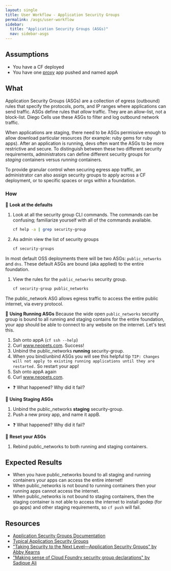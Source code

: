```yaml
---
layout: single
title: User Workflow - Application Security Groups
permalink: /asgs/user-workflow
sidebar:
  title: "Application Security Groups (ASGs)"
  nav: sidebar-asgs
---
```


## Assumptions
- You have a CF deployed
- You have one
  [proxy](https://github.com/cloudfoundry/cf-networking-release/tree/develop/src/example-apps/proxy)
  app pushed and named appA

## What
Application Security Groups (ASGs) are a collection of egress (outbound) rules
that specify the protocols, ports, and IP ranges where applications can send
traffic. ASGs define rules that *allow* traffic. They are an allow-list, not a
block-list. Diego Cells use these ASGs to filter and log outbound network
traffic.

When applications are staging, there need to be ASGs permissive enough to allow
download particular resources (for example: ruby gems for ruby apps).  After an
application is running, devs often want the ASGs to be more restrictive and
secure. To distinguish between these two different security requirements,
administrators can define different security groups for *staging* containers
versus *running* containers.

To provide granular control when securing egress app traffic, an administrator
can also assign security groups to apply across a CF deployment, or to specific
spaces or orgs within a foundation.

### How

📝 **Look at the defaults**
1. Look at all the security group CLI commands. The commands can be confusing;
   familiarize yourself with all of the commands available.
   ```bash
   cf help -a | grep security-group
   ```
1. As admin view the list of security groups
   ```bash
   cf security-groups
   ```

In most default OSS deployments there will be two ASGs: `public_networks` and
`dns`. These default ASGs are bound (aka applied) to the entire foundation.

1. View the rules for the `public_networks` security group.
   ```bash
   cf security-group public_networks
   ```

The public_network ASG allows egress traffic to access the entire public
internet, via every protocol.

🤔 **Using Running ASGs**
Because the wide open `public_networks` security group is bound to all running
and staging contains for the entire foundation, your app should be able to
connect to any website on the internet. Let's test this.
1. Ssh onto appA (`cf ssh --help`)
1. Curl www.neopets.com. Success!
1. Unbind the public_networks **running** security-group.
1. When you bind/unbind ASGs you will see this helpful tip `TIP: Changes will not apply to existing running applications until they are restarted.` So restart your app!
1. Ssh onto appA again
1. Curl www.neopets.com.
 * ❓ What happened? Why did it fail?

🤔 **Using Staging ASGs**
1. Unbind the public_networks **staging** security-group.
1. Push a new proxy app, and name it appB.
 * ❓ What happened? Why did it fail?

🤔 **Reset your ASGs**
1. Rebind public_networks to both running and staging containers.

## Expected Results
* When you have public_networks bound to all staging and running containers
  your apps can access the entire internet!
* When public_networks is not bound to running containers then your running
  apps cannot access the internet.
* When public_networks is not bound to staging containers, then the staging
  container is not able to access the internet to install godep (for go apps)
  and other staging requirements, so `cf push` will fail.

## Resources
* [Application Security Groups Documentation](https://docs.cloudfoundry.org/adminguide/app-sec-groups.html)
* [Typical Application Security Groups](https://docs.cloudfoundry.org/adminguide/app-sec-groups.html#typical-groups)
* ["Taking Security to the Next Level—Application Security Groups" by Abby Kearns](https://blog.pivotal.io/pivotal-cloud-foundry/products/taking-security-to-the-next-level-application-security-groups)
* ["Making sense of Cloud Foundry security group declarations" by Sadique Ali](https://sdqali.in/blog/2015/05/21/making-sense-of-cloud-foundry-security-group-declarations/)
